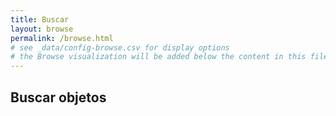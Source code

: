 ```yaml
---
title: Buscar
layout: browse
permalink: /browse.html
# see _data/config-browse.csv for display options
# the Browse visualization will be added below the content in this file
---
```


## Buscar objetos
